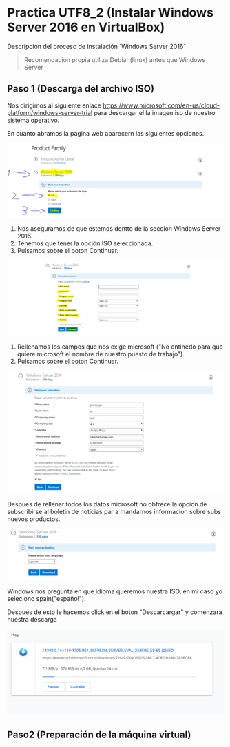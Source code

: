 # Practica UTF8_2 (Instalar Windows Server 2016 en VirtualBox)

Descripcion del proceso de instalación `Windows Server 2016´
> Recomendación propia utiliza Debian(linux) antes que Windows Server

## Paso 1 (Descarga del archivo ISO)

Nos dirigimos al siguiente enlace <https://www.microsoft.com/en-us/cloud-platform/windows-server-trial> para descargar el la imagen iso de nuestro sistema operativo.

En cuanto abramos la pagina web aparecern las siguientes opciones.

![IMG not Found](capturas/captura1.png)

1. Nos aseguramos de que estemos dentto de la seccion Windows Server 2016.
2. Tenemos que tener la opción ISO seleccionada.
3. Pulsamos sobre el boton Continuar.

![IMG not Found](capturas/captura2.png)

1. Rellenamos los campos que nos exige microsoft ("No entinedo para que quiere microsoft el nombre de nuestro puesto de trabajo").
2. Pulsamos sobre el boton Continuar.

![IMG not Found](capturas/originales/captura3.png)

Despues de rellenar todos los datos microsoft no obfrece la opcion de subscribirse al boletin de noticias par a mandarnos informacion sobre subs nuevos productos.

![IMG not Found](capturas/originales/captura4.png)

Windows nos pregunta en que idioma queremos nuestra ISO, en mi caso yo seleciono spain("español").
  
Despues de esto le hacemos click en el boton "Descarcargar" y comenzara nuestra descarga

![IMG not Found](capturas/originales/captura5.png)

## Paso2 (Preparación de la máquina virtual)
